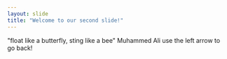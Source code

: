 ```yaml
---
layout: slide
title: "Welcome to our second slide!"
---
```

"float like a butterfly, sting like a bee" Muhammed Ali
use the left arrow to go back!

